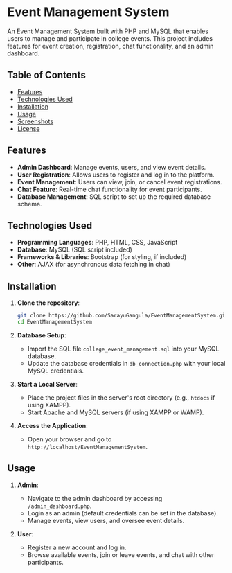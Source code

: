 # Event Management System

An Event Management System built with PHP and MySQL that enables users to manage and participate in college events. This project includes features for event creation, registration, chat functionality, and an admin dashboard.

## Table of Contents
- [Features](#features)
- [Technologies Used](#technologies-used)
- [Installation](#installation)
- [Usage](#usage)
- [Screenshots](#screenshots)
- [License](#license)

## Features
- **Admin Dashboard**: Manage events, users, and view event details.
- **User Registration**: Allows users to register and log in to the platform.
- **Event Management**: Users can view, join, or cancel event registrations.
- **Chat Feature**: Real-time chat functionality for event participants.
- **Database Management**: SQL script to set up the required database schema.

## Technologies Used
- **Programming Languages**: PHP, HTML, CSS, JavaScript
- **Database**: MySQL (SQL script included)
- **Frameworks & Libraries**: Bootstrap (for styling, if included)
- **Other**: AJAX (for asynchronous data fetching in chat)

## Installation

1. **Clone the repository**:
    ```bash
    git clone https://github.com/SarayuGangula/EventManagementSystem.git
    cd EventManagementSystem
    ```

2. **Database Setup**:
   - Import the SQL file `college_event_management.sql` into your MySQL database.
   - Update the database credentials in `db_connection.php` with your local MySQL credentials.

3. **Start a Local Server**:
   - Place the project files in the server's root directory (e.g., `htdocs` if using XAMPP).
   - Start Apache and MySQL servers (if using XAMPP or WAMP).

4. **Access the Application**:
   - Open your browser and go to `http://localhost/EventManagementSystem`.

## Usage

1. **Admin**:
   - Navigate to the admin dashboard by accessing `/admin_dashboard.php`.
   - Login as an admin (default credentials can be set in the database).
   - Manage events, view users, and oversee event details.

2. **User**:
   - Register a new account and log in.
   - Browse available events, join or leave events, and chat with other participants.
  


